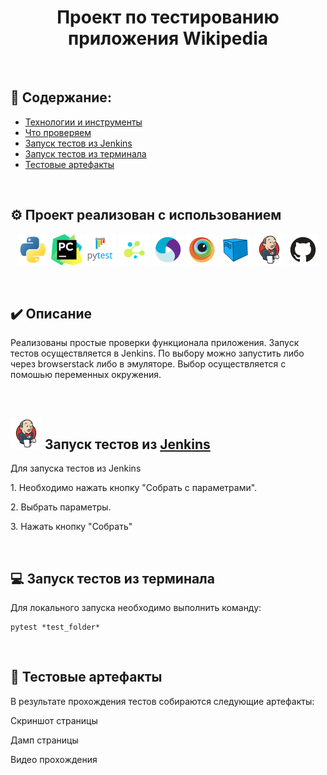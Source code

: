 <h1 align="center">Проект по тестированию приложения Wikipedia</h1>

&#8287;&#8287;&#8287;&#8287;&#8287;
## :open_book: Содержание:
- [Технологии и инструменты](#gear-проект-реализован-с-использованием)
- [Что проверяем](#heavy_check_mark-описание)
- [Запуск тестов из Jenkins](#-запуск-тестов-из-jenkins)
- [Запуск тестов из терминала](#computer-запуск-тестов-из-терминала)
- [Тестовые артефакты](#movie_camera-тестовые-артефакты)

&#8287;&#8287;&#8287;&#8287;&#8287;
## :gear: Проект реализован с использованием
  <p align="center">
    <img src="/README/icons/python.svg" title="Python" width="50" height="50"  alt="python"/>
    <img src="/README/icons/pycharm.svg" title="Pycharm" width="50" height="50"  alt="pycharm"/>
    <img src="/README/icons/pytest.svg" title="Pytest" width="50" height="50"  alt="pytest"/>
    <img src="/README/icons/selene.png" title="Selene" width="50" height="50"  alt="selene"/>
    <img src="/README/icons/appium.svg" title="Appium" width="50" height="50"  alt="appium"/>
    <img src="/README/icons/browserstack.svg" title="Browserstack" width="50" height="50"  alt="browserstack"/>
    <img src="/README/icons/selenoid.svg" title="selenoid" width="50" height="50"  alt="selenoid"/>
    <img src="/README/icons/jenkins.svg" title="Jenkins" width="50" height="50"  alt="jenkins"/>
    <img src="/README/icons/github.svg" title="Github" width="50" height="50"  alt="github"/>
 </p>


&#8287;&#8287;&#8287;&#8287;&#8287;
## :heavy_check_mark: Описание
Реализованы простые проверки функционала приложения. Запуск тестов осуществляется в Jenkins. По выбору можно запустить либо через browserstack либо в эмуляторе. 
Выбор осуществляется с помошью переменных окружения.


&#8287;&#8287;&#8287;&#8287;&#8287;
## <img src="/README/icons/jenkins.svg" width="50" height="50"  alt="jenkins"/> Запуск тестов из [Jenkins](https://jenkins.autotests.cloud/job/002_Clorhexidinum_diploma_python/)
  
  Для запуска тестов из Jenkins

  <p>1. Необходимо нажать кнопку "Собрать с параметрами".</p>
  
  <p>2. Выбрать параметры.</p>
  
  <p>3. Нажать кнопку "Собрать"</p>
  
&#8287;&#8287;&#8287;&#8287;&#8287;
## :computer: Запуск тестов из терминала

Для локального запуска необходимо выполнить команду:
```
pytest *test_folder*
```
  
&#8287;&#8287;&#8287;&#8287;&#8287;
## :movie_camera: Тестовые артефакты

В результате прохождения тестов собираются следующие артефакты:
  
  <p>Скриншот страницы</p>

  <p>Дамп страницы</p>

  <p>Видео прохождения</p>
  
